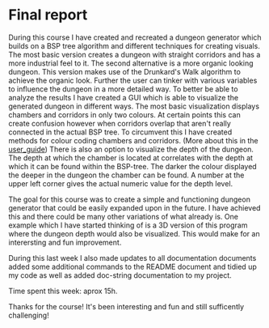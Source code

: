 # Final report

During this course I have created and recreated a dungeon generator which builds on a BSP tree algorithm and different techniques for creating visuals. The most basic version creates a dungeon with straight corridors and has a more industrial feel to it. The second alternative is a more organic looking dungeon. This version makes use of the Drunkard's Walk algorithm to achieve the organic look. Further the user can tinker with various variables to influence the dungeon in a more detailed way. To better be able to analyze the results I have created a GUI which is able to visualize the generated dungeon in different ways. The most basic visualization displays chambers and corridors in only two colours. At certain points this can create confusion however when corridors overlap that aren't really connected in the actual BSP tree. To circumvent this I have created methods for colour coding chambers and corridors. (More about this in the [user_guide](./user_guide.md)) There is also an option to visualize the depth of the dungeon. The depth at which the chamber is located at correlates with the depth at which it can be found within the BSP-tree. The darker the colour displayed the deeper in the dungeon the chamber can be found. A number at the upper left corner gives the actual numeric value for the depth level. 

The goal for this course was to create a simple and functioning dungeon generator that could be easily expanded upon in the future. I have achieved this and there could be many other variations of what already is. One example which I have started thinking of is a 3D version of this program where the dungeon depth would also be visualized. This would make for an interersting and fun improvement. 

During this last week I also made updates to all documentation documents added some additional commands to the README document and tidied up my code as well as added doc-string documentation to my project. 

Time spent this week: aprox 15h.

Thanks for the course! It's been interesting and fun and still sufficently challenging!
 
